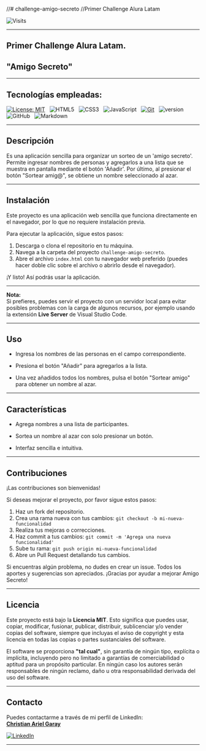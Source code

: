 //# challenge-amigo-secreto
//Primer Challenge Alura Latam

![Visits](https://visitor-badge.laobi.icu/badge?page_id=cris959/challenge-amigo-secreto)
___
## Primer Challenge Alura Latam.
## "Amigo Secreto" 
___

## Tecnologías empleadas: 

[![License: MIT](https://img.shields.io/badge/License-MIT-blue.svg?style=for-the-badge)](https://opensource.org/licenses/MIT)&nbsp;&nbsp;&nbsp;![HTML5](https://img.shields.io/badge/HTML5-E34F26?style=for-the-badge&logo=html5&logoColor=white)&nbsp;&nbsp;&nbsp;![CSS3](https://img.shields.io/badge/CSS3-1572B6?style=for-the-badge&logo=css3&logoColor=white)&nbsp;&nbsp;&nbsp;![JavaScript](https://img.shields.io/badge/JavaScript-F7DF1E?logo=JavaScript&logoColor=000&style=for-the-badge)&nbsp;&nbsp;&nbsp;[![Git](https://img.shields.io/badge/git-%23F05032?logo=git&logoColor=white&style=for-the-badge)](https://git-scm.com/)&nbsp;&nbsp;&nbsp;![version](https://img.shields.io/badge/version-1.0.0-blue.svg?style=for-the-badge)&nbsp;&nbsp;&nbsp;![GitHub](https://img.shields.io/badge/GitHub-181717?style=for-the-badge&logo=github&logoColor=white)&nbsp;&nbsp;&nbsp;![Markdown](https://img.shields.io/badge/Markdown-000000?style=for-the-badge&logo=markdown&logoColor=white)
___

## Descripción 

Es una aplicación sencilla para organizar un sorteo de un 'amigo secreto'. Permite ingresar nombres de personas y agregarlos a una lista que se muestra en pantalla mediante el botón 'Añadir'. Por último, al presionar el botón "Sortear amig@", se obtiene un nombre seleccionado al azar.
___
## Instalación

Este proyecto es una aplicación web sencilla que funciona directamente en el navegador, por lo que no requiere instalación previa.

Para ejecutar la aplicación, sigue estos pasos:

1. Descarga o clona el repositorio en tu máquina.
2. Navega a la carpeta del proyecto `challenge-amigo-secreto`.
3. Abre el archivo `index.html` con tu navegador web preferido (puedes hacer doble clic sobre el archivo o abrirlo desde el navegador).

¡Y listo! Así podrás usar la aplicación.

---

**Nota:**  
Si prefieres, puedes servir el proyecto con un servidor local para evitar posibles problemas con la carga de algunos recursos, por ejemplo usando la extensión **Live Server** de Visual Studio Code.
___
## Uso

* Ingresa los nombres de las personas en el campo correspondiente.

* Presiona el botón "Añadir" para agregarlos a la lista.

* Una vez añadidos todos los nombres, pulsa el botón "Sortear amigo" para obtener un nombre al azar.
___
## Características

* Agrega nombres a una lista de participantes.

* Sortea un nombre al azar con solo presionar un botón.

* Interfaz sencilla e intuitiva.
___
## Contribuciones

¡Las contribuciones son bienvenidas!

Si deseas mejorar el proyecto, por favor sigue estos pasos:

1. Haz un fork del repositorio.
2. Crea una rama nueva con tus cambios: `git checkout -b mi-nueva-funcionalidad`
3. Realiza tus mejoras o correcciones.
4. Haz commit a tus cambios: `git commit -m 'Agrega una nueva funcionalidad'`
5. Sube tu rama: `git push origin mi-nueva-funcionalidad`
6. Abre un Pull Request detallando tus cambios.

Si encuentras algún problema, no dudes en crear un issue. Todos los aportes y sugerencias son apreciados. ¡Gracias por ayudar a mejorar Amigo Secreto!
___
## Licencia

Este proyecto está bajo la **Licencia MIT**. Esto significa que puedes usar, copiar, modificar, fusionar, publicar, distribuir, sublicenciar y/o vender copias del software, siempre que incluyas el aviso de copyright y esta licencia en todas las copias o partes sustanciales del software.

El software se proporciona **"tal cual"**, sin garantía de ningún tipo, explícita o implícita, incluyendo pero no limitado a garantías de comerciabilidad o aptitud para un propósito particular. En ningún caso los autores serán responsables de ningún reclamo, daño u otra responsabilidad derivada del uso del software.
___
## Contacto

Puedes contactarme a través de mi perfil de LinkedIn:  
[**Christian Ariel Garay**](https://www.linkedin.com/in/christian-ariel-garay)

[![LinkedIn](https://img.shields.io/badge/LinkedIn-Perfil-blue?logo=linkedin&logoColor=white&style=for-the-badge)](https://www.linkedin.com/in/christian-ariel-garay)
___
